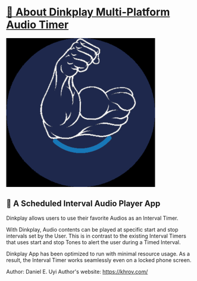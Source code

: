 # [:memo: About Dinkplay Multi-Platform Audio Timer](#memo--a-scheduled)



<p>
	<img src="./Apple/iOS/Assets.xcassets/AppIcon.appiconset/AppIcon1024x1024.png" width="400" height="400" />
</p>



## :memo:  A Scheduled Interval Audio Player App

Dinkplay allows users to use their favorite Audios as an Interval Timer. 

With Dinkplay, Audio contents can be played at specific start and stop intervals set by the User. This is in contrast to the existing Interval Timers that uses start and stop Tones to alert the user during a Timed Interval.

Dinkplay App has been optimized to run with minimal resource usage. As a result, the Interval Timer works seamlessly even on a locked phone screen. 


Author: Daniel E. Uyi
Author's website: https://khrov.com/



